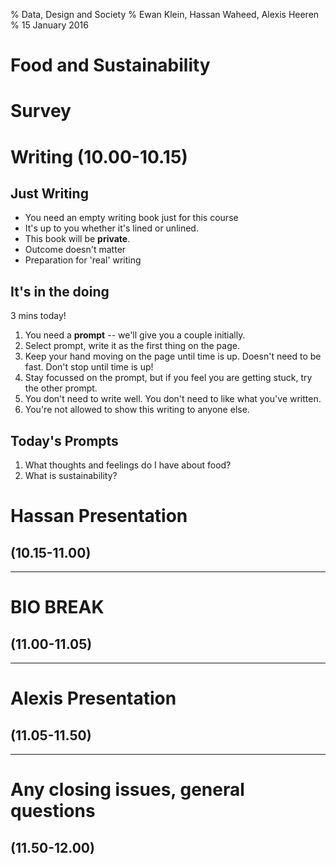 % Data, Design and Society
% Ewan Klein, Hassan Waheed, Alexis Heeren
% 15 January 2016

# Food and Sustainability

# Survey

# Writing (10.00-10.15)

##  Just Writing

* You need an empty writing book just for this course
* It's up to you whether it's lined or unlined.
* This book will be **private**.
* Outcome doesn't matter
* Preparation for 'real' writing


## It's in the doing 

3 mins today!

1. You need a **prompt** -- we'll give you a couple initially.
1. Select prompt, write it as the first thing on the page.
2. Keep your hand moving on the page until time is up. Doesn't need to be fast. Don't stop until time is up! 
2. Stay focussed on the prompt, but if you feel you are getting stuck, try the other prompt.
3. You don't need to write well. You don't need to like what you've written.
4. You're not allowed to show this writing to anyone else.

## Today's Prompts

1. What thoughts and feelings do I have about food?
2. What is sustainability?


# Hassan Presentation  
## (10.15-11.00)


---

# BIO BREAK 
## (11.00-11.05)

---

# Alexis Presentation 
## (11.05-11.50)


---

# Any closing issues, general questions 
## (11.50-12.00)
